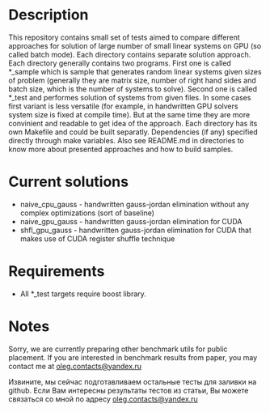 # Description
This repository contains small set of tests aimed to compare
different approaches for solution of large number of small linear
systems on GPU (so called batch mode). Each directory contains
separate solution approach. Each directory generally contains two
programs. First one is called \*_sample which is sample that generates
random linear systems given sizes of problem (generally they are
matrix size, number of right hand sides and batch size, which is the
number of systems to solve). Second one is called *_test and performes
solution of systems from given files. In some cases first variant is
less versatile (for example, in handwritten GPU solvers system size 
is fixed at compile time). But at the same time they are more 
convinient and readable to get idea of the approach. Each directory 
has its own Makefile and could be built separatly. Dependencies (if
any) specified directly through make variables. Also see README.md in
directories to know more about presented approaches and how to build
samples.

# Current solutions

* naive_cpu_gauss - handwritten gauss-jordan elimination without any 
complex optimizations (sort of baseline)
* naive_gpu_gauss - handwritten gauss-jordan elimination for CUDA
* shfl_gpu_gauss - handwritten gauss-jordan elimination for CUDA that
makes use of CUDA register shuffle technique

# Requirements

* All \*_test targets require boost library.

# Notes
Sorry, we are currently preparing other benchmark utils for public
placement. If you are interested in benchmark results from paper, you
may contact me at oleg.contacts@yandex.ru

Извините, мы сейчас подготавливаем остальные тесты для заливки на
github. Если Вам интересны результаты тестов из статьи, Вы можете
связаться со мной по адресу oleg.contacts@yandex.ru